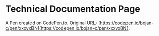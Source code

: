 # Technical Documentation Page

A Pen created on CodePen.io. Original URL: [https://codepen.io/bojan-c/pen/xxxvxBN](https://codepen.io/bojan-c/pen/xxxvxBN).


